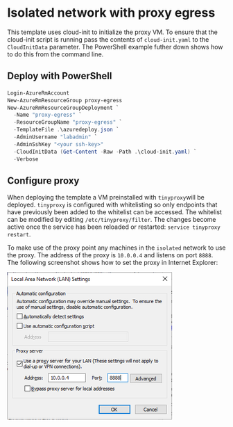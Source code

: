 # Isolated network with proxy egress #

This template uses cloud-init to initialize the proxy VM. To ensure that the cloud-init script is running pass the contents of `cloud-init.yaml` to the `CloudInitData` parameter. The PowerShell example futher down shows how to do this from the command line.

## Deploy with PowerShell ##

```PowerShell
Login-AzureRmAccount
New-AzureRmResourceGroup proxy-egress
New-AzureRmResourceGroupDeployment `
  -Name "proxy-egress" `
  -ResourceGroupName "proxy-egress" `
  -TemplateFile .\azuredeploy.json `
  -AdminUsername "labadmin" `
  -AdminSshKey "<your ssh-key>"
  -CloudInitData (Get-Content -Raw -Path .\cloud-init.yaml) `
  -Verbose
```

## Configure proxy ##

When deploying the template a VM preinstalled with `tinyproxy`will be deployed. `tinyproxy` is configured with whitelisting so only endpoints that have previously been added to the whitelist can be accessed. The whitelist can be modified by editing `/etc/tinyproxy/filter`. The changes become active once the service has been reloaded or restarted: `service tinyproxy restart`.

To make use of the proxy point any machines in the `isolated` network to use the proxy. The address of the proxy is `10.0.0.4` and listens on port `8888`. The following screenshot shows how to set the proxy in Internet Explorer:

![Proxy settings in Internet Explorer](proxy-settings.png?raw=true)